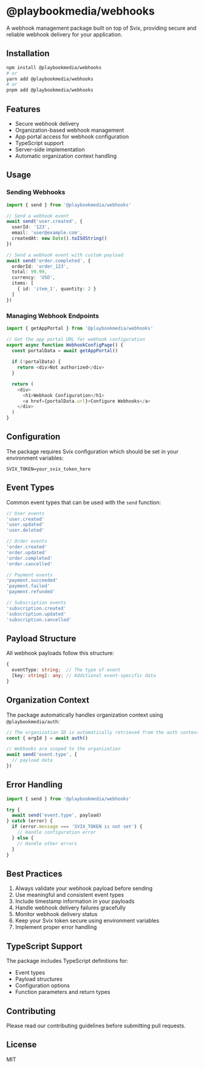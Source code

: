 # @playbookmedia/webhooks

A webhook management package built on top of Svix, providing secure and reliable webhook delivery for your application.

## Installation

```bash
npm install @playbookmedia/webhooks
# or
yarn add @playbookmedia/webhooks
# or
pnpm add @playbookmedia/webhooks
```

## Features

- Secure webhook delivery
- Organization-based webhook management
- App portal access for webhook configuration
- TypeScript support
- Server-side implementation
- Automatic organization context handling

## Usage

### Sending Webhooks

```typescript
import { send } from '@playbookmedia/webhooks'

// Send a webhook event
await send('user.created', {
  userId: '123',
  email: 'user@example.com',
  createdAt: new Date().toISOString()
})

// Send a webhook event with custom payload
await send('order.completed', {
  orderId: 'order_123',
  total: 99.99,
  currency: 'USD',
  items: [
    { id: 'item_1', quantity: 2 }
  ]
})
```

### Managing Webhook Endpoints

```typescript
import { getAppPortal } from '@playbookmedia/webhooks'

// Get the app portal URL for webhook configuration
export async function WebhookConfigPage() {
  const portalData = await getAppPortal()
  
  if (!portalData) {
    return <div>Not authorized</div>
  }

  return (
    <div>
      <h1>Webhook Configuration</h1>
      <a href={portalData.url}>Configure Webhooks</a>
    </div>
  )
}
```

## Configuration

The package requires Svix configuration which should be set in your environment variables:

```env
SVIX_TOKEN=your_svix_token_here
```

## Event Types

Common event types that can be used with the `send` function:

```typescript
// User events
'user.created'
'user.updated'
'user.deleted'

// Order events
'order.created'
'order.updated'
'order.completed'
'order.cancelled'

// Payment events
'payment.succeeded'
'payment.failed'
'payment.refunded'

// Subscription events
'subscription.created'
'subscription.updated'
'subscription.cancelled'
```

## Payload Structure

All webhook payloads follow this structure:

```typescript
{
  eventType: string;  // The type of event
  [key: string]: any; // Additional event-specific data
}
```

## Organization Context

The package automatically handles organization context using `@playbookmedia/auth`:

```typescript
// The organization ID is automatically retrieved from the auth context
const { orgId } = await auth()

// Webhooks are scoped to the organization
await send('event.type', {
  // payload data
})
```

## Error Handling

```typescript
import { send } from '@playbookmedia/webhooks'

try {
  await send('event.type', payload)
} catch (error) {
  if (error.message === 'SVIX_TOKEN is not set') {
    // Handle configuration error
  } else {
    // Handle other errors
  }
}
```

## Best Practices

1. Always validate your webhook payload before sending
2. Use meaningful and consistent event types
3. Include timestamp information in your payloads
4. Handle webhook delivery failures gracefully
5. Monitor webhook delivery status
6. Keep your Svix token secure using environment variables
7. Implement proper error handling

## TypeScript Support

The package includes TypeScript definitions for:
- Event types
- Payload structures
- Configuration options
- Function parameters and return types

## Contributing

Please read our contributing guidelines before submitting pull requests.

## License

MIT 